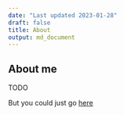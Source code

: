 ```yaml
---
date: "Last updated 2023-01-28"
draft: false
title: About
output: md_document
---
```


## About me

TODO

But you could just go <a href='https://www.shaunnielsen.com' target="_blank">here</a>


